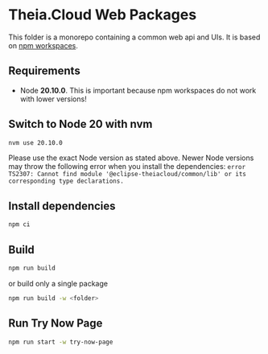 # Theia.Cloud Web Packages

This folder is a monorepo containing a common web api and UIs.
It is based on [npm workspaces](https://docs.npmjs.com/cli/v8/using-npm/workspaces#running-commands-in-the-context-of-workspaces).

## Requirements

- Node **20.10.0**. This is important because npm workspaces do not work with lower versions!

## Switch to Node 20 with nvm

```bash
nvm use 20.10.0
```

Please use the exact Node version as stated above. Newer Node versions may throw the following error when you install the dependencies: `error TS2307: Cannot find module '@eclipse-theiacloud/common/lib' or its corresponding type declarations.`

## Install dependencies

```bash
npm ci
```

## Build

```bash
npm run build
```

or build only a single package

```bash
npm run build -w <folder>
```

## Run Try Now Page

```bash
npm run start -w try-now-page
```
